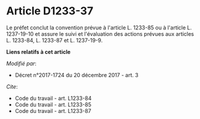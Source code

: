 # Article D1233-37

Le préfet conclut la convention prévue à l'article L. 1233-85  ou à l'article L. 1237-19-10 et assure le suivi et
l'évaluation des actions prévues aux articles L. 1233-84, L. 1233-87 et L. 1237-19-9.

**Liens relatifs à cet article**

_Modifié par_:

  - Décret n°2017-1724 du 20 décembre 2017 - art. 3

_Cite_:

  - Code du travail - art. L1233-84
  - Code du travail - art. L1233-85
  - Code du travail - art. L1233-87
